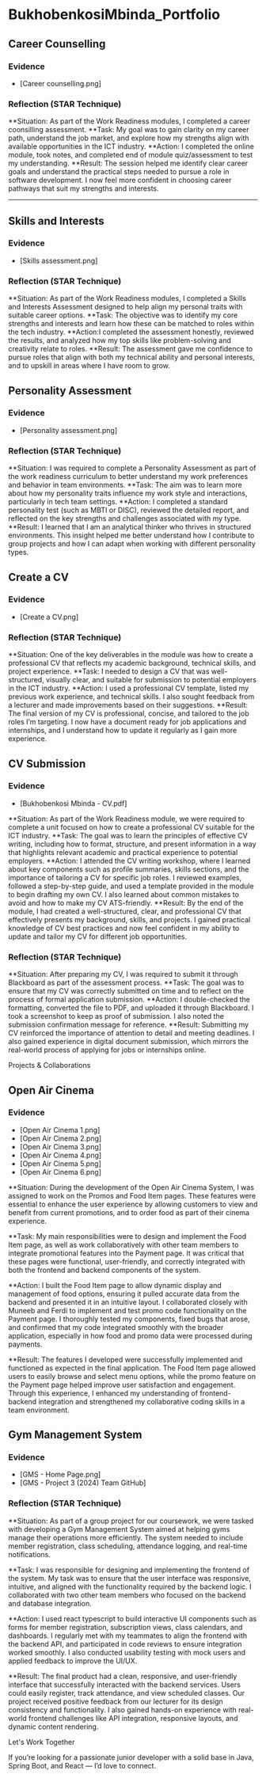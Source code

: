 # BukhobenkosiMbinda_Portfolio

## Career Counselling

###  Evidence
- [Career counselling.png]
  

### Reflection (STAR Technique)
**Situation: As part of the Work Readiness modules, I completed a career coonsilling assessment.
**Task: My goal was to gain clarity on my career path, understand the job market, and explore how my strengths align with available opportunities in the ICT industry.
**Action: I completed the online module, took notes, and completed end of module quiz/assessment to test my understanding.
**Result: The session helped me identify clear career goals and understand the practical steps needed to pursue a role in software development. I now feel more confident in choosing 
          career pathways that suit my strengths and interests. 


---

##  Skills and Interests

###  Evidence
- [Skills assessment.png]
  

###  Reflection (STAR Technique)
**Situation: As part of the Work Readiness modules, I completed a Skills and Interests Assessment designed to help align my personal traits with suitable career options.
**Task: The objective was to identify my core strengths and interests and learn how these can be matched to roles within the tech industry.
**Action:I completed the assessment honestly, reviewed the results, and analyzed how my top skills like problem-solving and creativity relate to roles.
**Result: The assessment gave me confidence to pursue roles that align with both my technical ability and personal interests, and to upskill in areas where I have room to grow.


##  Personality Assessment

###  Evidence
- [Personality assessment.png]

  
###  Reflection (STAR Technique)
**Situation: I was required to complete a Personality Assessment as part of the work readiness curriculum to better understand my work preferences and behavior in team environments.
**Task: The aim was to learn more about how my personality traits influence my work style and interactions, particularly in tech team settings.
**Action: I completed a standard personality test (such as MBTI or DISC), reviewed the detailed report, and reflected on the key strengths and challenges associated with my type.
**Result: I learned that I am an analytical thinker who thrives in structured environments. This insight helped me better understand how I contribute to group projects and how I can 
          adapt when working with different personality types.


##  Create a CV

###  Evidence
- [Create a CV.png]

  
###  Reflection (STAR Technique)
**Situation: One of the key deliverables in the module was how to create a professional CV that reflects my academic background, technical skills, and project experience.
**Task: I needed to design a CV that was well-structured, visually clear, and suitable for submission to potential employers in the ICT industry.
**Action: I used a professional CV template, listed my previous work experience, and technical skills. I also sought feedback from a lecturer and made 
          improvements based on their suggestions.
**Result: The final version of my CV is professional, concise, and tailored to the job roles I’m targeting. I now have a document ready for job applications and internships, and I 
          understand how to update it regularly as I gain more experience.


##  CV Submission

###  Evidence
-  [Bukhobenkosi Mbinda - CV.pdf]

**Situation: As part of the Work Readiness module, we were required to complete a unit focused on how to create a professional CV suitable for the ICT industry.
**Task: The goal was to learn the principles of effective CV writing, including how to format, structure, and present information in a way that highlights relevant academic and practical experience to potential employers.
**Action: I attended the CV writing workshop, where I learned about key components such as profile summaries, skills sections, and the importance of tailoring a CV for specific job roles. I reviewed examples, followed a step-by-step guide, and used a template provided in the module to begin drafting my own CV. I also learned about common mistakes to avoid and how to make my CV ATS-friendly.
**Result: By the end of the module, I had created a well-structured, clear, and professional CV that effectively presents my background, skills, and projects. I gained practical knowledge of CV best practices and now feel confident in my ability to update and tailor my CV for different job opportunities.



###  Reflection (STAR Technique)
**Situation: After preparing my CV, I was required to submit it through Blackboard as part of the assessment process.
**Task: The goal was to ensure that my CV was correctly submitted on time and to reflect on the process of formal application submission.
**Action: I double-checked the formatting, converted the file to PDF, and uploaded it through Blackboard. I took a screenshot to keep as proof of submission. I also noted the submission confirmation message for reference.
**Result: Submitting my CV reinforced the importance of attention to detail and meeting deadlines. I also gained experience in digital document submission, which mirrors the real-world process of applying for jobs or internships online.


 
Projects & Collaborations

##  Open Air Cinema

### Evidence
- [Open Air Cinema 1.png]
- [Open Air Cinema 2.png]
- [Open Air Cinema 3.png]
- [Open Air Cinema 4.png]
- [Open Air Cinema 5.png]
- [Open Air Cinema 6.png]
  
**Situation: During the development of the Open Air Cinema System, I was assigned to work on the Promos and Food Item pages. These features were essential to enhance the user experience by allowing customers to view and benefit from current promotions, and to order food as part of their cinema experience.

**Task: My main responsibilities were to design and implement the Food Item page, as well as work collaboratively with other team members to integrate promotional features into the Payment page. It was critical that these pages were functional, user-friendly, and correctly integrated with both the frontend and backend components of the system.

**Action: I built the Food Item page to allow dynamic display and management of food options, ensuring it pulled accurate data from the backend and presented it in an intuitive layout. I collaborated closely with Muneeb and Ferdi to implement and test promo code functionality on the Payment page. I thoroughly tested my components, fixed bugs that arose, and confirmed that my code integrated smoothly with the broader application, especially in how food and promo data were processed during payments.

**Result: The features I developed were successfully implemented and functioned as expected in the final application. The Food Item page allowed users to easily browse and select menu options, while the promo feature on the Payment page helped improve user satisfaction and engagement. Through this experience, I enhanced my understanding of frontend-backend integration and strengthened my collaborative coding skills in a team environment.

##  Gym Management System

###  Evidence
-  [GMS - Home Page.png]
-  [GMS - Project 3 (2024) Team GitHub]



###  Reflection (STAR Technique)
 **Situation: As part of a group project for our coursework, we were tasked with developing a Gym Management System aimed at helping gyms manage their operations more efficiently. The system needed to include member registration, class scheduling, attendance logging, and real-time notifications.

**Task: I was responsible for designing and implementing the frontend of the system. My task was to ensure that the user interface was responsive, intuitive, and aligned with the functionality required by the backend logic. I collaborated with two other team members who focused on the backend and database integration.

**Action: I used react typescript to build interactive UI components such as forms for member registration, subscription views, class calendars, and dashboards. I regularly met with my teammates to align the frontend with the backend API, and participated in code reviews to ensure integration worked smoothly. I also conducted usability testing with mock users and applied feedback to improve the UI/UX.

**Result: The final product had a clean, responsive, and user-friendly interface that successfully interacted with the backend services. Users could easily register, track attendance, and view scheduled classes. Our project received positive feedback from our lecturer for its design consistency and functionality. I also gained hands-on experience with real-world frontend challenges like API integration, responsive layouts, and dynamic content rendering.




Let's Work Together

If you’re looking for a passionate junior developer with a solid base in Java, Spring Boot, and React — I’d love to connect.



